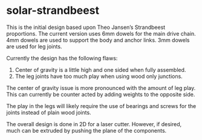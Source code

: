 # solar-strandbeest

This is the initial design based upon Theo Jansen’s Strandbeest proportions.  The current version uses 6mm dowels for the main drive chain.  4mm dowels are used to support the body and anchor links.  3mm dowels are used for leg joints.

Currently the design has the following flaws:
1. Center of gravity is a little high and one sided when fully assembled.
2. The leg joints have too much play when using wood only junctions.

The center of gravity issue is more pronounced with the amount of leg play.  This can currently be counter acted by adding weights to the opposite side.

The play in the legs will likely require the use of bearings and screws for the joints instead of plain wood joints.

The overall design is done in 2D for a laser cutter.  However, if desired, much can be extruded by pushing the plane of the components.